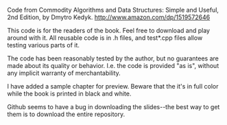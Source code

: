 Code from Commodity Algorithms and Data Structures: Simple and Useful, 2nd Edition, by Dmytro Kedyk. http://www.amazon.com/dp/1519572646

This code is for the readers of the book. Feel free to download and play around with it. All reusable code is in .h files, and test*.cpp files allow testing various parts of it.

The code has been reasonably tested by the author, but no guarantees are made about its quality or behavior. I.e. the code is provided "as is", without any implicit warranty of merchantability.

I have added a sample chapter for preview. Beware that the it's in full color while the book is printed in black and white.

Github seems to have a bug in downloading the slides--the best way to get them is to download the entire repository.
